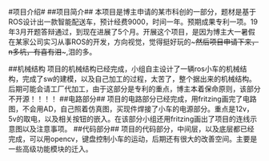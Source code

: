 #项目介绍#
##项目简介##
本项目是博主申请的某市科创的一部分，题材是基于ROS设计出一款智能配送车，预计经费9000，时间一年。预期成果专利一项。19年3月开题答辩通过，到现在进展了5个月。开展这个项目，是因为博主大一暑假在某家公司实习从事ROS的开发，方向视觉，觉得挺好玩的~~~然后项目申请下来，n多坑，有喜有泪~~~,泪的多。

##机械结构
项目的机械结构已经完成，小组自主设计了一辆ros小车的机械结构，完成了sw的建模，以及自己加工的过程，太苦了，整个据出来的机械结构。后期可能会请工厂代加工，由于这部分是专利的重点，博主本着保命原则，该部分不开源！！！！
##电路部分##
项目的电路部分已经完成，用fritzing画完了电路图，不会用AD，自己照着仿真图，买现件焊接了小车的电源部分。重点是12v，5v的取电，以及相关按钮的嵌入。在该部分小组还用fritzing画出了项目的连线示意图以及注意事项。
##代码部分##
项目的代码部分，中间层，以及底层都已经完成，可以用opencv，键盘控制小车的运动，后期还有很大的改善空间。主要是一些高级功能模块的迁入。